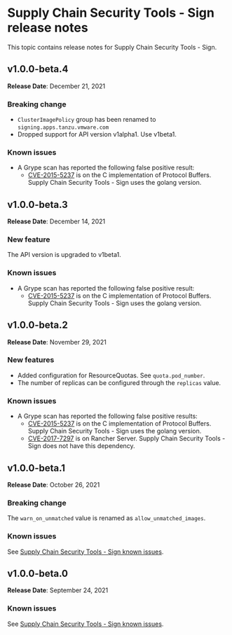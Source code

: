 # Supply Chain Security Tools - Sign release notes

This topic contains release notes for Supply Chain Security Tools - Sign.

## v1.0.0-beta.4

**Release Date**: December 21, 2021

### Breaking change

* `ClusterImagePolicy` group has been renamed to `signing.apps.tanzu.vmware.com`
* Dropped support for API version v1alpha1. Use v1beta1.

### Known issues

* A Grype scan has reported the following false positive result:
    * [CVE-2015-5237](https://cve.mitre.org/cgi-bin/cvename.cgi?name=CVE-2015-5237) is on the C
    implementation of Protocol Buffers. Supply Chain Security Tools - Sign uses the golang version.


## v1.0.0-beta.3

**Release Date**: December 14, 2021

### New feature

The API version is upgraded to v1beta1.

### Known issues

* A Grype scan has reported the following false positive result:
    * [CVE-2015-5237](https://cve.mitre.org/cgi-bin/cvename.cgi?name=CVE-2015-5237) is on the C
    implementation of Protocol Buffers. Supply Chain Security Tools - Sign uses the golang version.


## v1.0.0-beta.2

**Release Date**: November 29, 2021

### New features

* Added configuration for ResourceQuotas. See `quota.pod_number`.
* The number of replicas can be configured through the `replicas` value.

### Known issues

* A Grype scan has reported the following false positive results:
    * [CVE-2015-5237](https://cve.mitre.org/cgi-bin/cvename.cgi?name=CVE-2015-5237) is on the C implementation of Protocol Buffers. Supply Chain Security Tools - Sign uses the golang version.
    * [CVE-2017-7297](https://cve.mitre.org/cgi-bin/cvename.cgi?name=CVE-2017-7297) is on Rancher Server. Supply Chain Security Tools - Sign does not have this dependency.


## v1.0.0-beta.1

**Release Date**: October 26, 2021

### Breaking change

The `warn_on_unmatched` value is renamed as `allow_unmatched_images`.

### Known issues

See [Supply Chain Security Tools - Sign known issues](known_issues.md).


## v1.0.0-beta.0

**Release Date**: September 24, 2021

### Known issues

See [Supply Chain Security Tools - Sign known issues](known_issues.md).

